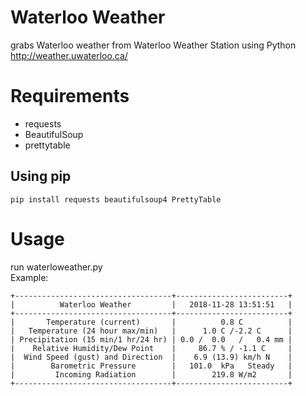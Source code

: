 # Waterloo Weather

grabs Waterloo weather from Waterloo Weather Station using Python  
http://weather.uwaterloo.ca/

# Requirements
 - requests
 - BeautifulSoup
 - prettytable

## Using pip

```
pip install requests beautifulsoup4 PrettyTable
```
# Usage
run waterloweather.py  
Example:
```
+-----------------------------------+-------------------------+
|          Waterloo Weather         |   2018-11-28 13:51:51   |
+-----------------------------------+-------------------------+
|       Temperature (current)       |          0.8 C          |
|   Temperature (24 hour max/min)   |      1.0 C /-2.2 C      |
| Precipitation (15 min/1 hr/24 hr) | 0.0 /  0.0   /   0.4 mm |
|    Relative Humidity/Dew Point    |     86.7 % / -1.1 C     |
|  Wind Speed (gust) and Direction  |    6.9 (13.9) km/h N    |
|        Barometric Pressure        |   101.0  kPa   Steady   |
|         Incoming Radiation        |        219.8 W/m2       |
+-----------------------------------+-------------------------+
```

